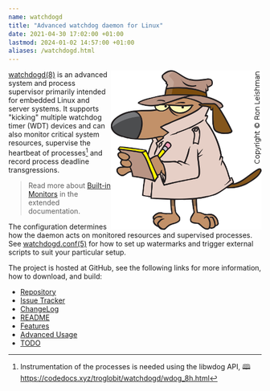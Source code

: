 ```yaml
---
name: watchdogd
title: "Advanced watchdog daemon for Linux"
date: 2021-04-30 17:02:00 +01:00
lastmod: 2024-01-02 14:57:00 +01:00
aliases: /watchdogd.html
---
```


<img style="float: right" src="/images/watchdog.png" alt="http://toonclips.com/design/788"
     title="Watch Dog Detective Taking Notes">

[watchdogd(8)][] is an advanced system and process supervisor primarily
intended for embedded Linux and server systems.  It supports "kicking"
multiple watchdog timer (WDT) devices and can also monitor critical
system resources, supervise the heartbeat of processes[^1] and record
process deadline transgressions.

> Read more about [Built-in Monitors][] in the extended documentation.

The configuration determines how the daemon acts on monitored resources
and supervised processes.  See [watchdogd.conf(5)][] for how to set up
watermarks and trigger external scripts to suit your particular setup.

[^1]: Instrumentation of the processes is needed using the libwdog API,
  🕮 <https://codedocs.xyz/troglobit/watchdogd/wdog_8h.html>

The project is hosted at GitHub, see the following links for more
information, how to download, and build:

 * [Repository](http://github.com/troglobit/watchdogd)
 * [Issue Tracker](http://github.com/troglobit/watchdogd/issues)
 * [ChangeLog](https://github.com/troglobit/watchdogd/blob/master/ChangeLog.md)
 * [README](https://github.com/troglobit/watchdogd/blob/master/README.md)
 * [Features](https://github.com/troglobit/watchdogd/blob/master/doc/features.md)
 * [Advanced Usage](https://github.com/troglobit/watchdogd/blob/master/advanced.md)
 * [TODO](https://github.com/troglobit/watchdogd/blob/master/docs/TODO.md)


[watchdogctl(1)]:    https://man.troglobit.com/man1/watchdogctl.1.html
[watchdogd(8)]:      https://man.troglobit.com/man8/watchdogd.8.html
[watchdogd.conf(5)]: https://man.troglobit.com/man5/watchdogd.conf.5.html
[Built-in Monitors]: https://github.com/troglobit/watchdogd/blob/master/doc/features.md#built-in-monitors
